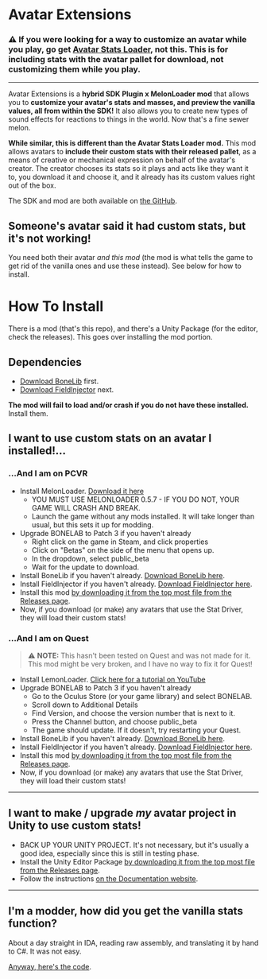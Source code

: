 # Avatar Extensions

### ⚠ **If you were looking for a way to customize an avatar while you play, go get [Avatar Stats Loader](https://bonelab.thunderstore.io/package/FirEmerald/AvatarStatsLoader/), not this.** This is for including stats with the avatar pallet for download, not customizing them while you play.

***

Avatar Extensions is a **hybrid SDK Plugin x MelonLoader mod** that allows you to **customize your avatar's stats and masses, and preview the vanilla values, all from within the SDK!** It also allows you to create new types of sound effects for reactions to things in the world. Now that's a fine sewer melon. 

**While similar, this is different than the Avatar Stats Loader mod.** This mod allows avatars to **include their custom stats with their released pallet**, as a means of creative or mechanical expression on behalf of the avatar's creator. The creator chooses its stats so it plays and acts like they want it to, you download it and choose it, and it already has its custom values right out of the box.

The SDK and mod are both available on [the GitHub](https://github.com/EtiTheSpirit/AvatarStatExtender).

## Someone's avatar said it had custom stats, but it's not working!
You need both their avatar *and this mod* (the mod is what tells the game to get rid of the vanilla ones and use these instead). See below for how to install.

# How To Install
There is a mod (that's this repo), and there's a Unity Package (for the editor, check the releases). This goes over installing the mod portion.

## Dependencies
* [Download BoneLib](https://bonelab.thunderstore.io/package/gnonme/BoneLib/) first.
* [Download FieldInjector](https://bonelab.thunderstore.io/package/WNP78/FieldInjector/) next.

**The mod will fail to load and/or crash if you do not have these installed.** Install them.

## I want to use custom stats on an avatar I installed!...

### ...And I am on PCVR
* Install MelonLoader. [Download it here](https://melonwiki.xyz/#/?id=automated-installation)
	* YOU MUST USE MELONLOADER 0.5.7 - IF YOU DO NOT, YOUR GAME WILL CRASH AND BREAK.
	* Launch the game without any mods installed. It will take longer than usual, but this sets it up for modding.
* Upgrade BONELAB to Patch 3 if you haven't already
	* Right click on the game in Steam, and click properties
	* Click on "Betas" on the side of the menu that opens up.
	* In the dropdown, select public_beta
	* Wait for the update to download.
* Install BoneLib if you haven't already. [Download BoneLib here](https://bonelab.thunderstore.io/package/gnonme/BoneLib/).
* Install FieldInjector if you haven't already. [Download FieldInjector here](https://bonelab.thunderstore.io/package/WNP78/FieldInjector/).
* Install this mod [by downloading it from the top most file from the Releases page](https://github.com/EtiTheSpirit/AvatarStatExtender/releases).
* Now, if you download (or make) any avatars that use the Stat Driver, they will load their custom stats!

### ...And I am on Quest
> ⚠ **NOTE:** This hasn't been tested on Quest and was not made for it. This mod might be very broken, and I have no way to fix it for Quest!

* Install LemonLoader. [Click here for a tutorial on YouTube](https://www.youtube.com/watch?v=Ax6vAd_lGsg)
* Upgrade BONELAB to Patch 3 if you haven't already
	* Go to the Oculus Store (or your game library) and select BONELAB.
	* Scroll down to Additional Details
	* Find Version, and choose the version number that is next to it.
	* Press the Channel button, and choose public_beta
	* The game should update. If it doesn't, try restarting your Quest.
* Install BoneLib if you haven't already. [Download BoneLib here](https://bonelab.thunderstore.io/package/gnonme/BoneLib/).
* Install FieldInjector if you haven't already. [Download FieldInjector here](https://bonelab.thunderstore.io/package/WNP78/FieldInjector/).
* Install this mod [by downloading it from the top most file from the Releases page](https://github.com/EtiTheSpirit/AvatarStatExtender/releases).
* Now, if you download (or make) any avatars that use the Stat Driver, they will load their custom stats!
***
## I want to make / upgrade *my* avatar project in Unity to use custom stats!
* BACK UP YOUR UNITY PROJECT. It's not necessary, but it's usually a good idea, especially since this is still in testing phase.
* Install the Unity Editor Package [by downloading it from the top most file from the Releases page](https://github.com/EtiTheSpirit/AvatarStatExtender/releases).
* Follow the instructions [on the Documentation website](https://etithespir.it/bonelab/avatarextender).

***
## I'm a modder, how did you get the vanilla stats function?
About a day straight in IDA, reading raw assembly, and translating it by hand to C#. It was not easy.

[Anyway, here's the code](https://github.com/EtiTheSpirit/AvatarStatExtender/blob/master/AvatarStatExtender/Tools/AvatarStatCalculationExtension.cs).